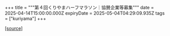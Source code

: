 +++
title = """第４回くりやまハーフマラソン｜協賛企業等募集"""
date = 2025-04-14T15:00:00.000Z
expiryDate = 2025-05-04T04:29:09.935Z
tags = ["kuriyama"]
+++


[[source]](https://www.town.kuriyama.hokkaido.jp/site/kuriyama-harf/22287.html)
